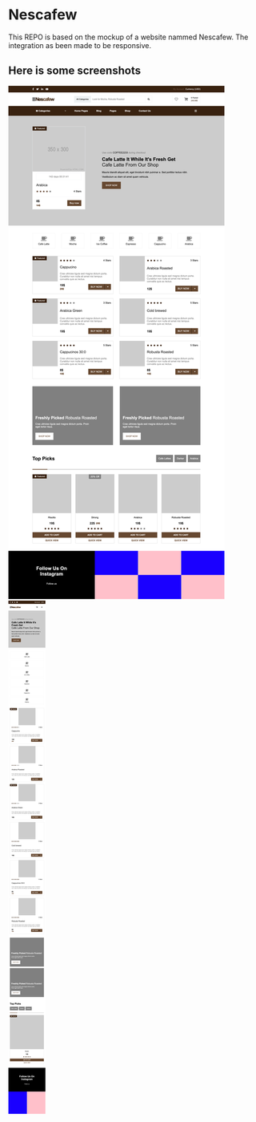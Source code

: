 # Nescafew
This REPO is based on the mockup of a website nammed Nescafew. The integration as been made to be responsive.

## Here is some screenshots
![First example image](picture1.png)
![Second example image](picture2.png)
